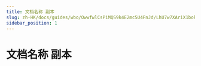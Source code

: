 ```yaml
---
title: 文档名称 副本
slug: zh-HK/docs/guides/wbo/OwwfwlCsPiMQS9k4E2mc5U4FnJd/LhU7w7XAriX1bokcVJyca95DnWk
sidebar_position: 1
---
```



# 文档名称 副本

